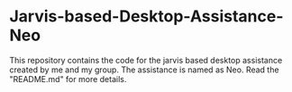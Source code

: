 # Jarvis-based-Desktop-Assistance-Neo
This repository contains the code for the jarvis based desktop assistance created by me and my group. The assistance is named as Neo. Read the "README.md" for more details.
